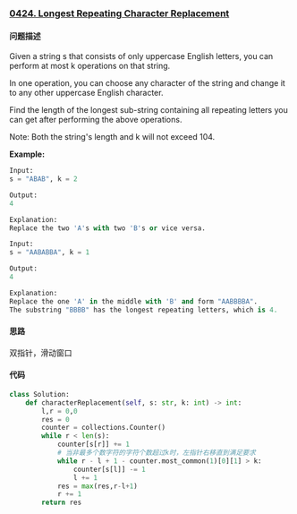 ### [0424. Longest Repeating Character Replacement](https://leetcode-cn.com/problems/miao/)

#### 问题描述
Given a string s that consists of only uppercase English letters, you can perform at most k operations on that string.

In one operation, you can choose any character of the string and change it to any other uppercase English character.

Find the length of the longest sub-string containing all repeating letters you can get after performing the above operations.

Note:
Both the string's length and k will not exceed 104.

**Example:**
```python
Input:
s = "ABAB", k = 2

Output:
4

Explanation:
Replace the two 'A's with two 'B's or vice versa.
```
```python
Input:
s = "AABABBA", k = 1

Output:
4

Explanation:
Replace the one 'A' in the middle with 'B' and form "AABBBBA".
The substring "BBBB" has the longest repeating letters, which is 4.
```
#### 思路
双指针，滑动窗口

#### 代码

```python
class Solution:
    def characterReplacement(self, s: str, k: int) -> int:
        l,r = 0,0
        res = 0
        counter = collections.Counter()
        while r < len(s):
            counter[s[r]] += 1
            # 当非最多个数字符的字符个数超过k时，左指针右移直到满足要求
            while r - l + 1 - counter.most_common(1)[0][1] > k:
                counter[s[l]] -= 1
                l += 1
            res = max(res,r-l+1)
            r += 1
        return res
```